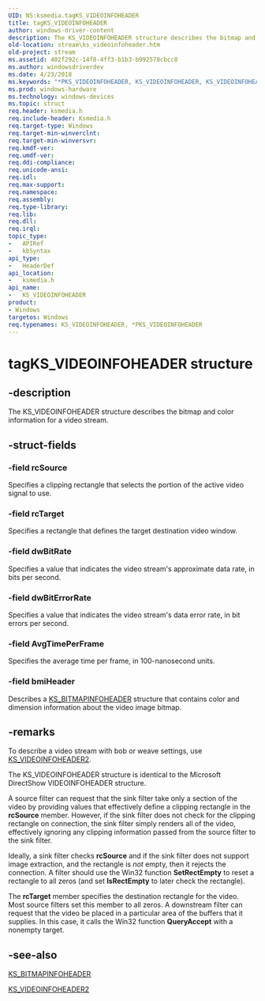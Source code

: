 ```yaml
---
UID: NS:ksmedia.tagKS_VIDEOINFOHEADER
title: tagKS_VIDEOINFOHEADER
author: windows-driver-content
description: The KS_VIDEOINFOHEADER structure describes the bitmap and color information for a video stream.
old-location: stream\ks_videoinfoheader.htm
old-project: stream
ms.assetid: 402f292c-14f8-4ff3-b1b3-b992578cbcc8
ms.author: windowsdriverdev
ms.date: 4/23/2018
ms.keywords: "*PKS_VIDEOINFOHEADER, KS_VIDEOINFOHEADER, KS_VIDEOINFOHEADER structure [Streaming Media Devices], PKS_VIDEOINFOHEADER, PKS_VIDEOINFOHEADER structure pointer [Streaming Media Devices], ksmedia/KS_VIDEOINFOHEADER, ksmedia/PKS_VIDEOINFOHEADER, stream.ks_videoinfoheader, tagKS_VIDEOINFOHEADER, vidcapstruct_785a83de-3f90-44f1-b20f-9509032e8a06.xml"
ms.prod: windows-hardware
ms.technology: windows-devices
ms.topic: struct
req.header: ksmedia.h
req.include-header: Ksmedia.h
req.target-type: Windows
req.target-min-winverclnt: 
req.target-min-winversvr: 
req.kmdf-ver: 
req.umdf-ver: 
req.ddi-compliance: 
req.unicode-ansi: 
req.idl: 
req.max-support: 
req.namespace: 
req.assembly: 
req.type-library: 
req.lib: 
req.dll: 
req.irql: 
topic_type:
-	APIRef
-	kbSyntax
api_type:
-	HeaderDef
api_location:
-	ksmedia.h
api_name:
-	KS_VIDEOINFOHEADER
product:
- Windows
targetos: Windows
req.typenames: KS_VIDEOINFOHEADER, *PKS_VIDEOINFOHEADER
---
```


# tagKS_VIDEOINFOHEADER structure


## -description


The KS_VIDEOINFOHEADER structure describes the bitmap and color information for a video stream.


## -struct-fields




### -field rcSource

Specifies a clipping rectangle that selects the portion of the active video signal to use. 


### -field rcTarget

Specifies a rectangle that defines the target destination video window.


### -field dwBitRate

Specifies a value that indicates the video stream's approximate data rate, in bits per second.


### -field dwBitErrorRate

Specifies a value that indicates the video stream's data error rate, in bit errors per second.


### -field AvgTimePerFrame

Specifies the average time per frame, in 100-nanosecond units.


### -field bmiHeader

Describes a <a href="https://msdn.microsoft.com/library/windows/hardware/ff567305">KS_BITMAPINFOHEADER</a> structure that contains color and dimension information about the video image bitmap.


## -remarks



To describe a video stream with bob or weave settings, use <a href="https://msdn.microsoft.com/library/windows/hardware/ff567702">KS_VIDEOINFOHEADER2</a>.

The KS_VIDEOINFOHEADER structure is identical to the Microsoft DirectShow VIDEOINFOHEADER structure.

A source filter can request that the sink filter take only a section of the video by providing values that effectively define a clipping rectangle in the <b>rcSource</b> member. However, if the sink filter does not check for the clipping rectangle on connection, the sink filter simply renders all of the video, effectively ignoring any clipping information passed from the source filter to the sink filter.

Ideally, a sink filter checks <b>rcSource</b> and if the sink filter does not support image extraction, and the rectangle is <i>not</i> empty, then it rejects the connection. A filter should use the Win32 function <b>SetRectEmpty</b> to reset a rectangle to all zeros (and set <b>IsRectEmpty</b> to later check the rectangle).

The <b>rcTarget</b> member specifies the destination rectangle for the video. Most source filters set this member to all zeros. A downstream filter can request that the video be placed in a particular area of the buffers that it supplies. In this case, it calls the Win32 function <b>QueryAccept</b> with a nonempty target.




## -see-also




<a href="https://msdn.microsoft.com/library/windows/hardware/ff567305">KS_BITMAPINFOHEADER</a>



<a href="https://msdn.microsoft.com/library/windows/hardware/ff567702">KS_VIDEOINFOHEADER2</a>
 

 

